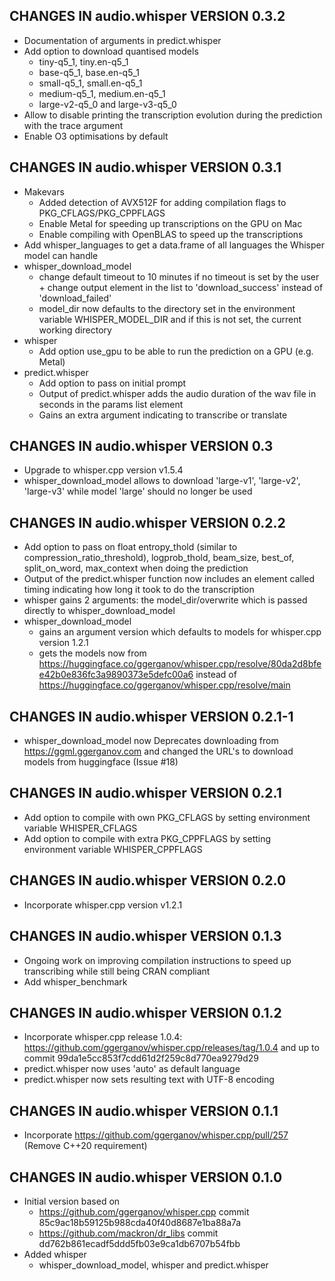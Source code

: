 ## CHANGES IN audio.whisper VERSION 0.3.2

- Documentation of arguments in predict.whisper
- Add option to download quantised models
  - tiny-q5_1, tiny.en-q5_1
  - base-q5_1, base.en-q5_1
  - small-q5_1, small.en-q5_1
  - medium-q5_1, medium.en-q5_1
  - large-v2-q5_0 and large-v3-q5_0
- Allow to disable printing the transcription evolution during the prediction with the trace argument
- Enable O3 optimisations by default

## CHANGES IN audio.whisper VERSION 0.3.1

- Makevars
  - Added detection of AVX512F for adding compilation flags to PKG_CFLAGS/PKG_CPPFLAGS
  - Enable Metal for speeding up transcriptions on the GPU on Mac
  - Enable compiling with OpenBLAS to speed up the transcriptions
- Add whisper_languages to get a data.frame of all languages the Whisper model can handle
- whisper_download_model 
  - change default timeout to 10 minutes if no timeout is set by the user + change output element in the list to 'download_success' instead of 'download_failed'
  - model_dir now defaults to the directory set in the environment variable WHISPER_MODEL_DIR and if this is not set, the current working directory
- whisper
  - Add option use_gpu to be able to run the prediction on a GPU (e.g. Metal)
- predict.whisper
  - Add option to pass on initial prompt
  - Output of predict.whisper adds the audio duration of the wav file in seconds in the params list element
  - Gains an extra argument indicating to transcribe or translate

## CHANGES IN audio.whisper VERSION 0.3

- Upgrade to whisper.cpp version v1.5.4
- whisper_download_model allows to download 'large-v1', 'large-v2', 'large-v3' while model 'large' should no longer be used

## CHANGES IN audio.whisper VERSION 0.2.2

- Add option to pass on float entropy_thold (similar to compression_ratio_threshold), logprob_thold, beam_size, best_of, split_on_word, max_context when doing the prediction
- Output of the predict.whisper function now includes an element called timing indicating how long it took to do the transcription
- whisper gains 2 arguments: the model_dir/overwrite which is passed directly to whisper_download_model
- whisper_download_model 
  - gains an argument version which defaults to models for whisper.cpp version 1.2.1
  - gets the models now from https://huggingface.co/ggerganov/whisper.cpp/resolve/80da2d8bfee42b0e836fc3a9890373e5defc00a6 instead of https://huggingface.co/ggerganov/whisper.cpp/resolve/main

## CHANGES IN audio.whisper VERSION 0.2.1-1

- whisper_download_model now Deprecates downloading from https://ggml.ggerganov.com and changed the URL's to download models from huggingface (Issue #18)

## CHANGES IN audio.whisper VERSION 0.2.1

- Add option to compile with own PKG_CFLAGS by setting environment variable WHISPER_CFLAGS
- Add option to compile with extra PKG_CPPFLAGS by setting environment variable WHISPER_CPPFLAGS

## CHANGES IN audio.whisper VERSION 0.2.0

- Incorporate whisper.cpp version v1.2.1

## CHANGES IN audio.whisper VERSION 0.1.3

- Ongoing work on improving compilation instructions to speed up transcribing while still being CRAN compliant
- Add whisper_benchmark

## CHANGES IN audio.whisper VERSION 0.1.2

- Incorporate whisper.cpp release 1.0.4: https://github.com/ggerganov/whisper.cpp/releases/tag/1.0.4 and up to commit 99da1e5cc853f7cdd61d2f259c8d770ea9279d29
- predict.whisper now uses 'auto' as default language
- predict.whisper now sets resulting text with UTF-8 encoding

## CHANGES IN audio.whisper VERSION 0.1.1

- Incorporate https://github.com/ggerganov/whisper.cpp/pull/257 (Remove C++20 requirement)

## CHANGES IN audio.whisper VERSION 0.1.0

- Initial version based on 
  - https://github.com/ggerganov/whisper.cpp commit 85c9ac18b59125b988cda40f40d8687e1ba88a7a
  - https://github.com/mackron/dr_libs commit dd762b861ecadf5ddd5fb03e9ca1db6707b54fbb
- Added whisper
  - whisper_download_model, whisper and predict.whisper